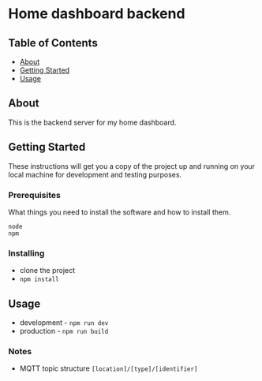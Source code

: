 # Home dashboard backend

## Table of Contents

- [About](#about)
- [Getting Started](#getting_started)
- [Usage](#usage)

## About <a name = "about"></a>

This is the backend server for my home dashboard.

## Getting Started <a name = "getting_started"></a>

These instructions will get you a copy of the project up and running on your local machine for development and testing purposes.

### Prerequisites

What things you need to install the software and how to install them.

```
node
npm
```

### Installing

- clone the project
- `npm install`

## Usage <a name = "usage"></a>

- development - `npm run dev`
- production - `npm run build`

### Notes

- MQTT topic structure `[location]/[type]/[identifier]`